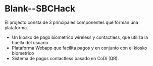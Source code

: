 # Blank--SBCHack

El projecto consta de 3 principales componentes que forman una plataforma.


- Un kiosko de pago biometrico wireless y contactless, que utiliza la huella del usuario.
- Plataforma Webapp que facilita pagos y en conjunto con el kiosko biometrico
- Sistema de pagos contactless basado en CoDi (QR).    
